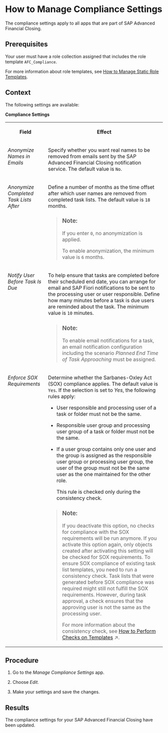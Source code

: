 <!-- loio835ce12f7d4f4e8cab5df36537aea3c1 -->

# How to Manage Compliance Settings

The compliance settings apply to all apps that are part of SAP Advanced Financial Closing.



<a name="loio835ce12f7d4f4e8cab5df36537aea3c1__prereq_bxw_m3y_rjb"/>

## Prerequisites

Your user must have a role collection assigned that includes the role template `AFC_Compliance`.

For more information about role templates, see [How to Manage Static Role Templates](../User-Management/how-to-manage-static-role-templates-0cca34d.md).



## Context

The following settings are available:

**Compliance Settings**


<table>
<tr>
<th valign="top">

Field

</th>
<th valign="top">

Effect

</th>
</tr>
<tr>
<td valign="top">

*Anonymize Names in Emails*

</td>
<td valign="top">

Specify whether you want real names to be removed from emails sent by the SAP Advanced Financial Closing notification service. The default value is `No`.

</td>
</tr>
<tr>
<td valign="top">

*Anonymize Completed Task Lists After*

</td>
<td valign="top">

Define a number of months as the time offset after which user names are removed from completed task lists. The default value is `18` months.

> ### Note:  
> If you enter `0`, no anonymization is applied.
> 
> To enable anonymization, the minimum value is `6` months.



</td>
</tr>
<tr>
<td valign="top">

*Notify User Before Task Is Due*

</td>
<td valign="top">

To help ensure that tasks are completed before their scheduled end date, you can arrange for email and SAP Fiori notifications to be sent to the processing user or user responsible. Define how many minutes before a task is due users are reminded about the task. The minimum value is `10` minutes.

> ### Note:  
> To enable email notifications for a task, an email notification configuration including the scenario *Planned End Time of Task Approaching* must be assigned.



</td>
</tr>
<tr>
<td valign="top">

*Enforce SOX Requirements*

</td>
<td valign="top">

Determine whether the Sarbanes-Oxley Act \(SOX\) compliance applies. The default value is `Yes`. If the selection is set to *Yes*, the following rules apply:

-   User responsible and processing user of a task or folder must not be the same.

-   Responsible user group and processing user group of a task or folder must not be the same.

-   If a user group contains only one user and the group is assigned as the responsible user group or processing user group, the user of the group must not be the same user as the one maintained for the other role.

    This rule is checked only during the consistency check.


> ### Note:  
> If you deactivate this option, no checks for compliance with the SOX requirements will be run anymore. If you activate this option again, only objects created after activating this setting will be checked for SOX requirements. To ensure SOX compliance of existing task list templates, you need to run a consistency check. Task lists that were generated before SOX compliance was required might still not fulfill the SOX requirements. However, during task approval, a check ensures that the approving user is not the same as the processing user.
> 
> For more information about the consistency check, see [How to Perform Checks on Templates](https://help.sap.com/viewer/b3f5b9cf1ab7498fad5b6f297013d65a/SHIP/en-US/bd90b43614b841f48796e068fb1fcb6c.html "Check whether your templates fulfill all requirements.") :arrow_upper_right:.



</td>
</tr>
</table>



## Procedure

1.  Go to the *Manage Compliance Settings* app.

2.  Choose *Edit*.

3.  Make your settings and save the changes.




<a name="loio835ce12f7d4f4e8cab5df36537aea3c1__result_ofp_5nt_3mb"/>

## Results

The compliance settings for your SAP Advanced Financial Closing have been updated.

